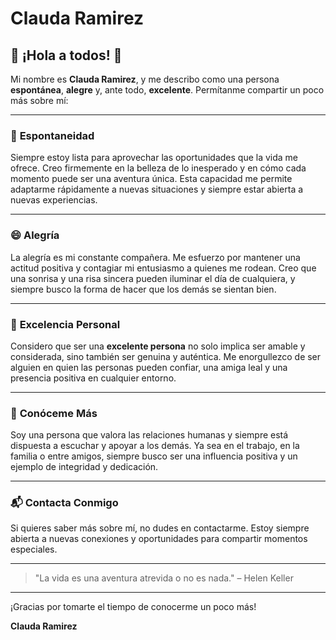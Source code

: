 # Clauda Ramirez
 
## 🎉 ¡Hola a todos! 🎉
 
Mi nombre es **Clauda Ramirez**, y me describo como una persona **espontánea**, **alegre** y, ante todo, **excelente**. Permítanme compartir un poco más sobre mí:
 
---
 
### 🎨 **Espontaneidad**
Siempre estoy lista para aprovechar las oportunidades que la vida me ofrece. Creo firmemente en la belleza de lo inesperado y en cómo cada momento puede ser una aventura única. Esta capacidad me permite adaptarme rápidamente a nuevas situaciones y siempre estar abierta a nuevas experiencias.
 
---
 
### 😄 **Alegría**
La alegría es mi constante compañera. Me esfuerzo por mantener una actitud positiva y contagiar mi entusiasmo a quienes me rodean. Creo que una sonrisa y una risa sincera pueden iluminar el día de cualquiera, y siempre busco la forma de hacer que los demás se sientan bien.
 
---
 
### 🌟 **Excelencia Personal**
Considero que ser una **excelente persona** no solo implica ser amable y considerada, sino también ser genuina y auténtica. Me enorgullezco de ser alguien en quien las personas pueden confiar, una amiga leal y una presencia positiva en cualquier entorno.
 
---
 
### 🌺 **Conóceme Más**
Soy una persona que valora las relaciones humanas y siempre está dispuesta a escuchar y apoyar a los demás. Ya sea en el trabajo, en la familia o entre amigos, siempre busco ser una influencia positiva y un ejemplo de integridad y dedicación.
 
---
 
### 📬 **Contacta Conmigo**
Si quieres saber más sobre mí, no dudes en contactarme. Estoy siempre abierta a nuevas conexiones y oportunidades para compartir momentos especiales.
 
---
 
> "La vida es una aventura atrevida o no es nada." – Helen Keller
 
---
 
¡Gracias por tomarte el tiempo de conocerme un poco más!
 
**Clauda Ramirez**